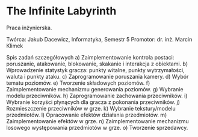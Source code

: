 # The Infinite Labyrinth
Praca inżynierska.

Twórca: Jakub Dacewicz, Informatyka, Semestr 5
Promotor: dr. inż. Marcin Klimek

Spis zadań szczegółowych
  a) Zaimplementowanie kontrola postaci: poruszanie, atakowanie, blokowanie, skakanie
  i interakcja z obiektami.
  b) Wprowadzenie statystyk gracza: punkty witalne, punkty wytrzymałości, waluta i
  punkty ataku.
  c) Zaprogramowanie poruszania kamery.
  d) Wybór tematu poziomów.
  e) Tworzenie składowych poziomów.
  f) Zaimplementowanie mechanizmu generowania poziomów.
  g) Wybranie modelu przeciwników.
  h) Zaprogramowanie zachowania przeciwników.
  i) Wybranie korzyści płynących dla gracza z pokonania przeciwników.
  j) Rozmieszczenie przeciwników w grze.
  k) Wybranie tekstury/modelu przedmiotów.
  l) Opracowanie efektów działania przedmiotów.
  m) Zaimplementowanie efektów w grze.
  n) Zaimplementowanie mechanizmu losowego występowania przedmiotów w grze.
  o) Tworzenie sprzedawcy.
